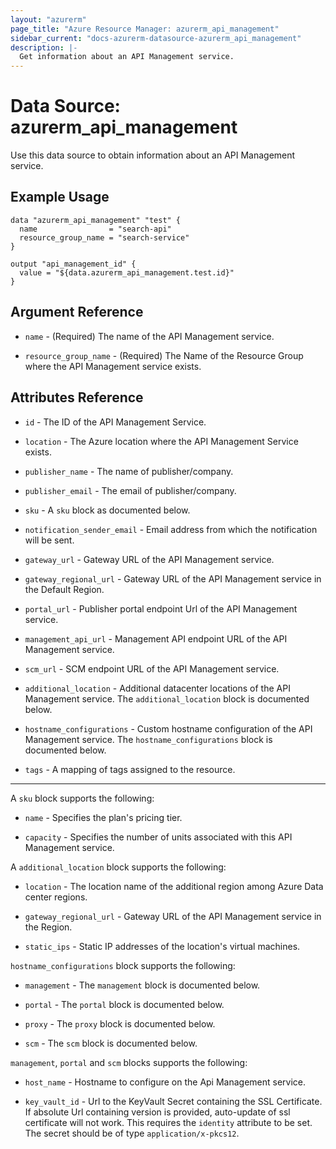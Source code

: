 ```yaml
---
layout: "azurerm"
page_title: "Azure Resource Manager: azurerm_api_management"
sidebar_current: "docs-azurerm-datasource-azurerm_api_management"
description: |-
  Get information about an API Management service.
---
```


# Data Source: azurerm_api_management

Use this data source to obtain information about an API Management service.

## Example Usage

```hcl
data "azurerm_api_management" "test" {
  name                = "search-api"
  resource_group_name = "search-service"
}

output "api_management_id" {
  value = "${data.azurerm_api_management.test.id}"
}
```

## Argument Reference

* `name` - (Required) The name of the API Management service.

* `resource_group_name` - (Required) The Name of the Resource Group where the API Management service exists.

## Attributes Reference

* `id` - The ID of the API Management Service.

* `location` - The Azure location where the API Management Service exists.

* `publisher_name` - The name of publisher/company.

* `publisher_email` - The email of publisher/company.

* `sku` - A `sku` block as documented below.

* `notification_sender_email` - Email address from which the notification will be sent.

* `gateway_url` - Gateway URL of the API Management service.

* `gateway_regional_url` - Gateway URL of the API Management service in the Default Region.

* `portal_url` - Publisher portal endpoint Url of the API Management service.

* `management_api_url` - Management API endpoint URL of the API Management service.

* `scm_url` - SCM endpoint URL of the API Management service.

* `additional_location` - Additional datacenter locations of the API Management service. The `additional_location` block is documented below.

* `hostname_configurations` - Custom hostname configuration of the API Management service. The `hostname_configurations` block is documented below.

* `tags` - A mapping of tags assigned to the resource.

---

A `sku` block supports the following:

* `name` - Specifies the plan's pricing tier.

* `capacity` - Specifies the number of units associated with this API Management service.


A `additional_location` block supports the following:

* `location` - The location name of the additional region among Azure Data center regions.

* `gateway_regional_url` - Gateway URL of the API Management service in the Region.

* `static_ips` - Static IP addresses of the location's virtual machines.

`hostname_configurations` block supports the following:

* `management` - The `management` block is documented below.

* `portal` - The `portal` block is documented below.

* `proxy` - The `proxy` block is documented below.

* `scm` - The `scm` block is documented below.

`management`, `portal` and `scm` blocks supports the following:

* `host_name` - Hostname to configure on the Api Management service.

* `key_vault_id` - Url to the KeyVault Secret containing the SSL Certificate. If absolute Url containing version is provided, auto-update of ssl certificate will not work. This requires the `identity` attribute to be set. The secret should be of type `application/x-pkcs12`.
